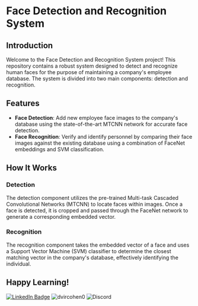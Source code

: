 # Face Detection and Recognition System
## Introduction
Welcome to the Face Detection and Recognition System project! This repository contains a robust system designed to detect and recognize human faces for the purpose of maintaining a company's employee database. The system is divided into two main components: detection and recognition.
## Features
- **Face Detection**: Add new employee face images to the company's database using the state-of-the-art MTCNN network for accurate face detection.
- **Face Recognition**: Verify and identify personnel by comparing their face images against the existing database using a combination of FaceNet embeddings and SVM classification.

## How It Works
### Detection
The detection component utilizes the pre-trained Multi-task Cascaded Convolutional Networks (MTCNN) to locate faces within images. Once a face is detected, it is cropped and passed through the FaceNet network to generate a corresponding embedded vector.
### Recognition
The recognition component takes the embedded vector of a face and uses a Support Vector Machine (SVM) classifier to determine the closest matching vector in the company's database, effectively identifying the individual.

Happy Learning!
---
[![LinkedIn Badge](https://img.shields.io/badge/LinkedIn-Profile-informational?style=flat&logo=linkedin&logoColor=white&color=0D76A8)](https://www.linkedin.com/in/dvirco/)
![dvircohen0](https://road-to-kaggle-grandmaster.vercel.app/api/simple/dvircohen0)
![Discord](https://img.shields.io/discord/1105433847841165413)

